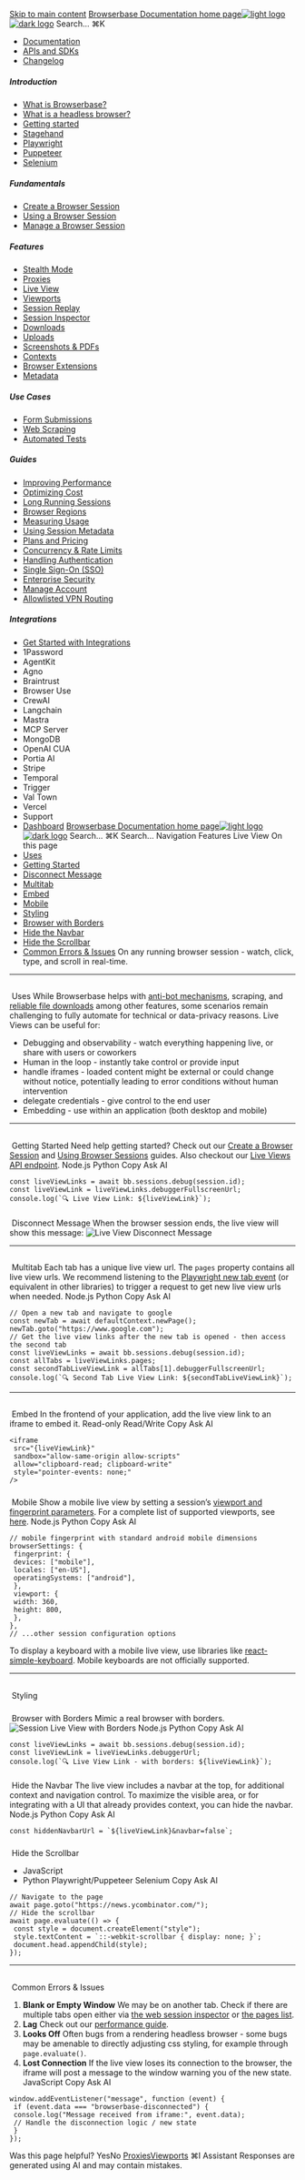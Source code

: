 [Skip to main content](#content-area)
[Browserbase Documentation home page![light logo](https://mintcdn.com/browserbase/lUkHCCQ3HJMpCnfp/logo/light.svg?fit=max&auto=format&n=lUkHCCQ3HJMpCnfp&q=85&s=0f99c87492a4fb0e9bfc45075a78c64f)![dark logo](https://mintcdn.com/browserbase/lUkHCCQ3HJMpCnfp/logo/dark.svg?fit=max&auto=format&n=lUkHCCQ3HJMpCnfp&q=85&s=645b212b9cbee8bebf84f318c2baaac0)](https://www.browserbase.com)
Search...
⌘K
 * [Documentation](/introduction/what-is-browserbase)
 * [APIs and SDKs](/reference/introduction)
 * [Changelog](https://www.browserbase.com/changelog)
##### Introduction
 * [What is Browserbase?](/introduction/what-is-browserbase)
 * [What is a headless browser?](/introduction/what-is-headless-browser)
 * [Getting started](/introduction/getting-started)
 * [Stagehand](/introduction/stagehand)
 * [Playwright](/introduction/playwright)
 * [Puppeteer](/introduction/puppeteer)
 * [Selenium](/introduction/selenium)
##### Fundamentals
 * [Create a Browser Session](/fundamentals/create-browser-session)
 * [Using a Browser Session](/fundamentals/using-browser-session)
 * [Manage a Browser Session](/fundamentals/manage-browser-session)
##### Features
 * [Stealth Mode](/features/stealth-mode)
 * [Proxies](/features/proxies)
 * [Live View](/features/session-live-view)
 * [Viewports](/features/viewports)
 * [Session Replay](/features/session-replay)
 * [Session Inspector](/features/session-inspector)
 * [Downloads](/features/downloads)
 * [Uploads](/features/uploads)
 * [Screenshots & PDFs](/features/screenshots)
 * [Contexts](/features/contexts)
 * [Browser Extensions](/features/browser-extensions)
 * [Metadata](/features/session-metadata)
##### Use Cases
 * [Form Submissions](/use-cases/automating-form-submissions)
 * [Web Scraping](/use-cases/scraping-website)
 * [Automated Tests](/use-cases/building-automated-tests)
##### Guides
 * [Improving Performance](/guides/speed-optimization)
 * [Optimizing Cost](/guides/cost-optimization)
 * [Long Running Sessions](/guides/long-running-sessions)
 * [Browser Regions](/guides/multi-region)
 * [Measuring Usage](/guides/measuring-usage)
 * [Using Session Metadata](/guides/using-session-metadata)
 * [Plans and Pricing](/guides/plans-and-pricing)
 * [Concurrency & Rate Limits](/guides/concurrency-rate-limits)
 * [Handling Authentication](/guides/authentication)
 * [Single Sign-On (SSO)](/guides/sso-setup)
 * [Enterprise Security](/guides/security)
 * [Manage Account](/guides/manage-account)
 * [Allowlisted VPN Routing](/guides/vpn)
##### Integrations
 * [Get Started with Integrations](/integrations/get-started)
 * 1Password
 * AgentKit
 * Agno
 * Braintrust
 * Browser Use
 * CrewAI
 * Langchain
 * Mastra
 * MCP Server
 * MongoDB
 * OpenAI CUA
 * Portia AI
 * Stripe
 * Temporal
 * Trigger
 * Val Town
 * Vercel
 * Support
 * [Dashboard](https://www.browserbase.com/overview)
[Browserbase Documentation home page![light logo](https://mintcdn.com/browserbase/lUkHCCQ3HJMpCnfp/logo/light.svg?fit=max&auto=format&n=lUkHCCQ3HJMpCnfp&q=85&s=0f99c87492a4fb0e9bfc45075a78c64f)![dark logo](https://mintcdn.com/browserbase/lUkHCCQ3HJMpCnfp/logo/dark.svg?fit=max&auto=format&n=lUkHCCQ3HJMpCnfp&q=85&s=645b212b9cbee8bebf84f318c2baaac0)](https://www.browserbase.com)
Search...
⌘K
Search...
Navigation
Features
Live View
On this page
 * [Uses](#uses)
 * [Getting Started](#getting-started)
 * [Disconnect Message](#disconnect-message)
 * [Multitab](#multitab)
 * [Embed](#embed)
 * [Mobile](#mobile)
 * [Styling](#styling)
 * [Browser with Borders](#browser-with-borders)
 * [Hide the Navbar](#hide-the-navbar)
 * [Hide the Scrollbar](#hide-the-scrollbar)
 * [Common Errors & Issues](#common-errors-%26-issues)
On any running browser session - watch, click, type, and scroll in real-time.
* * *
## 
[​](#uses)
Uses
While Browserbase helps with [anti-bot mechanisms](/features/stealth-mode), scraping, and [reliable file downloads](/features/downloads) among other features, some scenarios remain challenging to fully automate for technical or data-privacy reasons. Live Views can be useful for:
 * Debugging and observability - watch everything happening live, or share with users or coworkers
 * Human in the loop - instantly take control or provide input
 * handle iframes - loaded content might be external or could change without notice, potentially leading to error conditions without human intervention
 * delegate credentials - give control to the end user
 * Embedding - use within an application (both desktop and mobile)
* * *
## 
[​](#getting-started)
Getting Started
Need help getting started? Check out our [Create a Browser Session](/fundamentals/create-browser-session) and [Using Browser Sessions](/fundamentals/using-browser-session) guides.
Also checkout our [Live Views API endpoint](/reference/api/session-live-urls).
Node.js
Python
Copy
Ask AI
```
const liveViewLinks = await bb.sessions.debug(session.id);
const liveViewLink = liveViewLinks.debuggerFullscreenUrl;
console.log(`🔍 Live View Link: ${liveViewLink}`);
```
### 
[​](#disconnect-message)
Disconnect Message
When the browser session ends, the live view will show this message:
![Live View Disconnect Message](https://mintcdn.com/browserbase/m1Ny8qOvNHvtrY7y/images/live-view/disconnect.png?fit=max&auto=format&n=m1Ny8qOvNHvtrY7y&q=85&s=c5426f0ee027ad6664f8824183022ccf)
* * *
## 
[​](#multitab)
Multitab
Each tab has a unique live view url. The `pages` property contains all live view urls. We recommend listening to the [Playwright new tab event](https://playwright.dev/docs/pages#handling-new-pages) (or equivalent in other libraries) to trigger a request to get new live view urls when needed.
Node.js
Python
Copy
Ask AI
```
// Open a new tab and navigate to google
const newTab = await defaultContext.newPage();
newTab.goto("https://www.google.com");
// Get the live view links after the new tab is opened - then access the second tab
const liveViewLinks = await bb.sessions.debug(session.id);
const allTabs = liveViewLinks.pages;
const secondTabLiveViewLink = allTabs[1].debuggerFullscreenUrl;
console.log(`🔍 Second Tab Live View Link: ${secondTabLiveViewLink}`);
```
* * *
## 
[​](#embed)
Embed
In the frontend of your application, add the live view link to an iframe to embed it.
Read-only
Read/Write
Copy
Ask AI
```
<iframe
 src="{liveViewLink}"
 sandbox="allow-same-origin allow-scripts"
 allow="clipboard-read; clipboard-write"
 style="pointer-events: none;"
/>
```
### 
[​](#mobile)
Mobile
Show a mobile live view by setting a session’s [viewport and fingerprint parameters](/reference/api/create-a-session#body-browser-settings-viewport). For a complete list of supported viewports, see [here](/features/stealth-mode#supported-viewport-sizes).
Node.js
Python
Copy
Ask AI
```
// mobile fingerprint with standard android mobile dimensions
browserSettings: {
 fingerprint: {
 devices: ["mobile"],
 locales: ["en-US"],
 operatingSystems: ["android"],
 },
 viewport: { 
 width: 360,
 height: 800,
 },
},
// ...other session configuration options
```
To display a keyboard with a mobile live view, use libraries like [react-simple-keyboard](https://www.npmjs.com/package/react-simple-keyboard).
Mobile keyboards are not officially supported.
* * *
## 
[​](#styling)
Styling
### 
[​](#browser-with-borders)
Browser with Borders
Mimic a real browser with borders.
![Session Live View with Borders](https://mintcdn.com/browserbase/m1Ny8qOvNHvtrY7y/images/live-view/with-border.png?fit=max&auto=format&n=m1Ny8qOvNHvtrY7y&q=85&s=5eb36d6662b9c3424f95ba6079e4eecc)
Node.js
Python
Copy
Ask AI
```
const liveViewLinks = await bb.sessions.debug(session.id);
const liveViewLink = liveViewLinks.debuggerUrl;
console.log(`🔍 Live View Link - with borders: ${liveViewLink}`);
```
### 
[​](#hide-the-navbar)
Hide the Navbar
The live view includes a navbar at the top, for additional context and navigation control. To maximize the visible area, or for integrating with a UI that already provides context, you can hide the navbar.
Node.js
Python
Copy
Ask AI
```
const hiddenNavbarUrl = `${liveViewLink}&navbar=false`;
```
### 
[​](#hide-the-scrollbar)
Hide the Scrollbar
 * JavaScript
 * Python
Playwright/Puppeteer
Selenium
Copy
Ask AI
```
// Navigate to the page
await page.goto("https://news.ycombinator.com/");
// Hide the scrollbar
await page.evaluate(() => {
 const style = document.createElement("style");
 style.textContent = `::-webkit-scrollbar { display: none; }`;
 document.head.appendChild(style);
});
```
* * *
## 
[​](#common-errors-%26-issues)
Common Errors & Issues
 1. **Blank or Empty Window** We may be on another tab. Check if there are multiple tabs open either via [the web session inspector](/features/session-inspector) or [the pages list](#multitab).
 2. **Lag** Check out our [performance guide](/guides/speed-optimization).
 3. **Looks Off** Often bugs from a rendering headless browser - some bugs may be amenable to directly adjusting css styling, for example through `page.evaluate()`.
 4. **Lost Connection** If the live view loses its connection to the browser, the iframe will post a message to the window warning you of the new state.
JavaScript
Copy
Ask AI
```
window.addEventListener("message", function (event) {
 if (event.data === "browserbase-disconnected") {
 console.log("Message received from iframe:", event.data);
 // Handle the disconnection logic / new state
 }
});
```
Was this page helpful?
YesNo
[Proxies](/features/proxies)[Viewports](/features/viewports)
⌘I
Assistant
Responses are generated using AI and may contain mistakes.